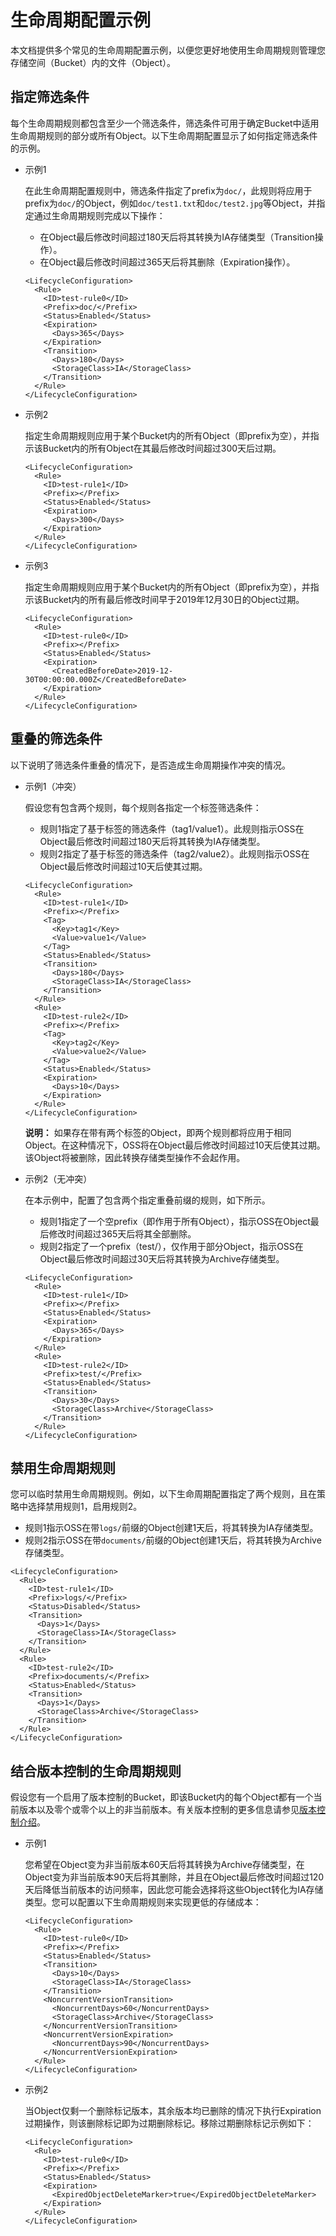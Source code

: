 # 生命周期配置示例

本文档提供多个常见的生命周期配置示例，以便您更好地使用生命周期规则管理您存储空间（Bucket）内的文件（Object）。

## 指定筛选条件

每个生命周期规则都包含至少一个筛选条件，筛选条件可用于确定Bucket中适用生命周期规则的部分或所有Object。以下生命周期配置显示了如何指定筛选条件的示例。

-   示例1

    在此生命周期配置规则中，筛选条件指定了prefix为`doc/`，此规则将应用于prefix为`doc/`的Object，例如`doc/test1.txt`和`doc/test2.jpg`等Object，并指定通过生命周期规则完成以下操作：

    -   在Object最后修改时间超过180天后将其转换为IA存储类型（Transition操作）。
    -   在Object最后修改时间超过365天后将其删除（Expiration操作）。
    ```
    <LifecycleConfiguration>
      <Rule>
        <ID>test-rule0</ID>
        <Prefix>doc/</Prefix>
        <Status>Enabled</Status>
        <Expiration>
          <Days>365</Days>
        </Expiration>
        <Transition>
          <Days>180</Days>
          <StorageClass>IA</StorageClass>
        </Transition>
      </Rule>
    </LifecycleConfiguration>
    ```

-   示例2

    指定生命周期规则应用于某个Bucket内的所有Object（即prefix为空），并指示该Bucket内的所有Object在其最后修改时间超过300天后过期。

    ```
    <LifecycleConfiguration>
      <Rule>
        <ID>test-rule1</ID>
        <Prefix></Prefix>
        <Status>Enabled</Status>
        <Expiration>
          <Days>300</Days>
        </Expiration>
      </Rule>
    </LifecycleConfiguration>
    ```

-   示例3

    指定生命周期规则应用于某个Bucket内的所有Object（即prefix为空），并指示该Bucket内的所有最后修改时间早于2019年12月30日的Object过期。

    ```
    <LifecycleConfiguration>
      <Rule>
        <ID>test-rule0</ID>
        <Prefix></Prefix>
        <Status>Enabled</Status>
        <Expiration>
          <CreatedBeforeDate>2019-12-30T00:00:00.000Z</CreatedBeforeDate>
        </Expiration>
      </Rule>
    </LifecycleConfiguration>
    ```


## 重叠的筛选条件

以下说明了筛选条件重叠的情况下，是否造成生命周期操作冲突的情况。

-   示例1（冲突）

    假设您有包含两个规则，每个规则各指定一个标签筛选条件：

    -   规则1指定了基于标签的筛选条件（tag1/value1）。此规则指示OSS在Object最后修改时间超过180天后将其转换为IA存储类型。
    -   规则2指定了基于标签的筛选条件（tag2/value2）。此规则指示OSS在Object最后修改时间超过10天后使其过期。
    ```
    <LifecycleConfiguration>
      <Rule>
        <ID>test-rule1</ID>
        <Prefix></Prefix>
        <Tag>
          <Key>tag1</Key>
          <Value>value1</Value>
        </Tag>
        <Status>Enabled</Status>
        <Transition>
          <Days>180</Days>
          <StorageClass>IA</StorageClass>
        </Transition>
      </Rule>
      <Rule>
        <ID>test-rule2</ID>
        <Prefix></Prefix>
        <Tag>
          <Key>tag2</Key>
          <Value>value2</Value>
        </Tag>
        <Status>Enabled</Status>
        <Expiration>
          <Days>10</Days>
        </Expiration>
      </Rule>
    </LifecycleConfiguration>
    ```

    **说明：** 如果存在带有两个标签的Object，即两个规则都将应用于相同Object。在这种情况下，OSS将在Object最后修改时间超过10天后使其过期。该Object将被删除，因此转换存储类型操作不会起作用。

-   示例2（无冲突）

    在本示例中，配置了包含两个指定重叠前缀的规则，如下所示。

    -   规则1指定了一个空prefix（即作用于所有Object），指示OSS在Object最后修改时间超过365天后将其全部删除。
    -   规则2指定了一个prefix（test/），仅作用于部分Object，指示OSS在Object最后修改时间超过30天后将其转换为Archive存储类型。
    ```
    <LifecycleConfiguration>
      <Rule>
        <ID>test-rule1</ID>
        <Prefix></Prefix>
        <Status>Enabled</Status>
        <Expiration>
          <Days>365</Days>
        </Expiration>
      </Rule>
      <Rule>
        <ID>test-rule2</ID>
        <Prefix>test/</Prefix>
        <Status>Enabled</Status>
        <Transition>
          <Days>30</Days>
          <StorageClass>Archive</StorageClass>
        </Transition>
      </Rule>
    </LifecycleConfiguration>
    ```


## 禁用生命周期规则

您可以临时禁用生命周期规则。例如，以下生命周期配置指定了两个规则，且在策略中选择禁用规则1，启用规则2。

-   规则1指示OSS在带`logs/`前缀的Object创建1天后，将其转换为IA存储类型。
-   规则2指示OSS在带`documents/`前缀的Object创建1天后，将其转换为Archive存储类型。

```
<LifecycleConfiguration>
  <Rule>
    <ID>test-rule1</ID>
    <Prefix>logs/</Prefix>
    <Status>Disabled</Status>
    <Transition>
      <Days>1</Days>
      <StorageClass>IA</StorageClass>
    </Transition>
  </Rule>
  <Rule>
    <ID>test-rule2</ID>
    <Prefix>documents/</Prefix>
    <Status>Enabled</Status>
    <Transition>
      <Days>1</Days>
      <StorageClass>Archive</StorageClass>
    </Transition>
  </Rule>
</LifecycleConfiguration>
```

## 结合版本控制的生命周期规则

假设您有一个启用了版本控制的Bucket，即该Bucket内的每个Object都有一个当前版本以及零个或零个以上的非当前版本。有关版本控制的更多信息请参见[版本控制介绍](/intl.zh-CN/开发指南/数据安全/版本控制/版本控制介绍.md)。

-   示例1

    您希望在Object变为非当前版本60天后将其转换为Archive存储类型，在Object变为非当前版本90天后将其删除，并且在Object最后修改时间超过120天后降低当前版本的访问频率，因此您可能会选择将这些Object转化为IA存储类型。您可以配置以下生命周期规则来实现更低的存储成本：

    ```
    <LifecycleConfiguration>
      <Rule>
        <ID>test-rule0</ID>
        <Prefix></Prefix>
        <Status>Enabled</Status>
        <Transition>
          <Days>10</Days>
          <StorageClass>IA</StorageClass>
        </Transition>
        <NoncurrentVersionTransition>
          <NoncurrentDays>60</NoncurrentDays>
          <StorageClass>Archive</StorageClass>
        </NoncurrentVersionTransition>
        <NoncurrentVersionExpiration>
          <NoncurrentDays>90</NoncurrentDays>
        </NoncurrentVersionExpiration>
      </Rule>
    </LifecycleConfiguration>
    ```

-   示例2

    当Object仅剩一个删除标记版本，其余版本均已删除的情况下执行Expiration过期操作，则该删除标记即为过期删除标记。移除过期删除标记示例如下：

    ```
    <LifecycleConfiguration>
      <Rule>
        <ID>test-rule0</ID>
        <Prefix></Prefix>
        <Status>Enabled</Status>
        <Expiration>
          <ExpiredObjectDeleteMarker>true</ExpiredObjectDeleteMarker>
        </Expiration>
      </Rule>
    </LifecycleConfiguration>
    ```



